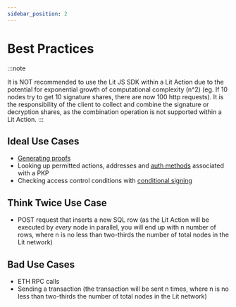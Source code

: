 ```yaml
---
sidebar_position: 2
---
```


# Best Practices

:::note

It is NOT recommended to use the Lit JS SDK within a Lit Action due to the potential for exponential growth of computational complexity (n^2) (eg. If 10 nodes try to get 10 signature shares, there are now 100 http requests). It is the responsibility of the client to collect and combine the signature or decryption shares, as the combination operation is not supported within a Lit Action. 
:::

## Ideal Use Cases

- [Generating proofs](/LitActions/intro#proofs)
- Looking up permitted actions, addresses and [auth methods](/pkp/authHelpers) associated with a PKP
- Checking access control conditions with [conditional signing](/LitActions/conditionalSigning)

## Think Twice Use Case
- POST request that inserts a new SQL row (as the Lit Action will be executed by *every* node in parallel, you will end up with n number of rows, where n is no less than two-thirds the number of total nodes in the Lit network) 


## Bad Use Cases
- ETH RPC calls
- Sending a transaction (the transaction will be sent n times, where n is no less than two-thirds the number of total nodes in the Lit network)

